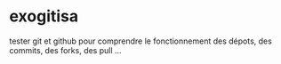 # exogitisa
tester git et github pour comprendre le fonctionnement des dépots, des commits, des forks, des pull ...
